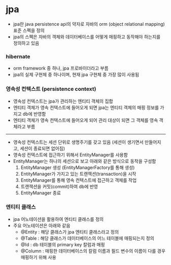 # jpa
- jpa란 java persistence api의 약자로 자바의 orm (object relational mapping) 표준 스펙을 정의
- jpa의 스펙은 자바의 객체와 데이터베이스를 어떻게 매핑하고 동작해야 하는지를 정의하고 있음

### hibernate
- orm framework 중 하나, jpa 프로바이더라고 부름
- jpa의 실제 구현체 중 하나이며, 현재 jpa 구현체 중 가장 많이 사용됨

### 영속성 컨텍스트 (persistence context)
- 영속성 컨텍스트는 jpa가 관리하는 엔티티 객체의 집합
- 엔티티 객체가 영속 컨텍스트에 들어오게 되면 jpa는 엔티티 객체의 매핑 정보를 가지고 db에 반영함
- 엔티티 객체가 영속 컨텍스트에 들어오게 되어 관리 대상이 되면 그 객체를 영속 객체라고 부름
---
- 영속성 컨텍스트는 세션 단위로 생명주기를 갖고 있음 (세션이 생기면서 만들어지고, 세션이 종료되면 없어짐)
- 영속성 컨텍스트에 접근하기 위해서 EntityManager를 사용함
- EntityManager는 하나의 세션으로 보고 아래와 같은 방식으로 동작을 구성함
  1. EntityManager 생성 (EntityManagerFactory를 통해 생성)
  2. EntityManager가 가지고 있는 트랜잭션(transaction)을 시작
  3. EntityManager를 통해 영속 컨텍스트에 접근하고 객체를 작업
  4. 트랜잭션을 커밋(commit)하여 db에 반영
  5. EntityManager 종료

### 엔티티 클래스
- jpa 어노테이션을 활용하여 엔티티 클래스를 정의
- 주요 어노테이션은 아래와 같음
  - @Entity : 해당 클래스가 jpa 엔티티 클래스라고 정의
  - @Table : 해당 클래스가 데이터베이스의 어느 테이블에 매핑되는지 정의
  - @Id : db 테이블의 primary key 칼럼과 매핑
  - @Column : 매핑한 데이터베이스의 칼럼 이름과 필드 변수의 이름이 다를 경우 매핑하기 위해 사용